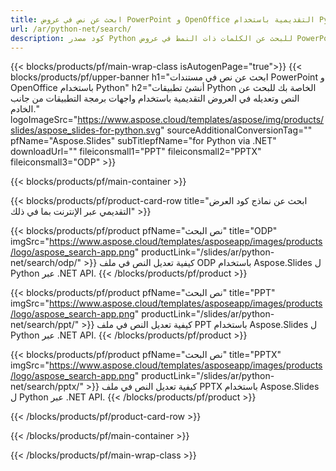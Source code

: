 ```yaml
---
title: ابحث عن نص في عروض PowerPoint و OpenOffice التقديمية باستخدام Python
url: /ar/python-net/search/
description: كود مصدر Python للبحث عن الكلمات ذات النمط في عروض PowerPoint و OpenOffice ™ التقديمية
---
```


{{< blocks/products/pf/main-wrap-class isAutogenPage="true">}}
{{< blocks/products/pf/upper-banner h1="ابحث عن نص في مستندات PowerPoint و OpenOffice باستخدام Python" h2="أنشئ تطبيقات Python الخاصة بك للبحث عن النص وتعديله في العروض التقديمية باستخدام واجهات برمجة التطبيقات من جانب الخادم." logoImageSrc="https://www.aspose.cloud/templates/aspose/img/products/slides/aspose_slides-for-python.svg" sourceAdditionalConversionTag="" pfName="Aspose.Slides" subTitlepfName="for Python via .NET" downloadUrl="" fileiconsmall1="PPT" fileiconsmall2="PPTX" fileiconsmall3="ODP" >}}

{{< blocks/products/pf/main-container >}}

{{< blocks/products/pf/product-card-row title="ابحث عن نماذج كود العرض التقديمي عبر الإنترنت بما في ذلك" >}}

{{< blocks/products/pf/product pfName="نص البحث" title="ODP" imgSrc="https://www.aspose.cloud/templates/asposeapp/images/products/logo/aspose_search-app.png" productLink="/slides/ar/python-net/search/odp/" >}}
كيفية تعديل النص في ملف ODP باستخدام Aspose.Slides ل Python عبر .NET API.
{{< /blocks/products/pf/product >}}

{{< blocks/products/pf/product pfName="نص البحث" title="PPT" imgSrc="https://www.aspose.cloud/templates/asposeapp/images/products/logo/aspose_search-app.png" productLink="/slides/ar/python-net/search/ppt/" >}}
كيفية تعديل النص في ملف PPT باستخدام Aspose.Slides ل Python عبر .NET API.
{{< /blocks/products/pf/product >}}

{{< blocks/products/pf/product pfName="نص البحث" title="PPTX" imgSrc="https://www.aspose.cloud/templates/asposeapp/images/products/logo/aspose_search-app.png" productLink="/slides/ar/python-net/search/pptx/" >}}
كيفية تعديل النص في ملف PPTX باستخدام Aspose.Slides ل Python عبر .NET API.
{{< /blocks/products/pf/product >}}



{{< /blocks/products/pf/product-card-row >}}

{{< /blocks/products/pf/main-container >}}
    
{{< /blocks/products/pf/main-wrap-class >}}